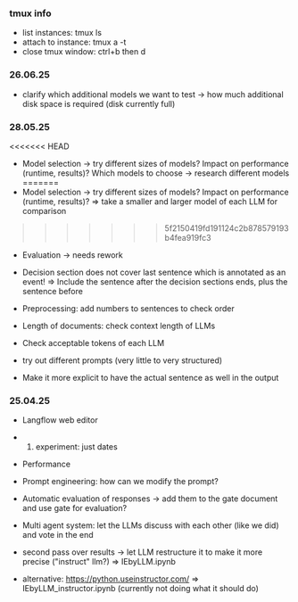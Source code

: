 ### tmux info
- list instances: tmux ls
- attach to instance: tmux a -t <instance>
- close tmux window: ctrl+b then d

### 26.06.25
- clarify which additional models we want to test -> how much additional disk space is required (disk currently full)

### 28.05.25

<<<<<<< HEAD
- Model selection -> try different sizes of models? Impact on performance (runtime, results)? Which models to choose -> research different models
=======
- Model selection -> try different sizes of models? Impact on performance (runtime, results)?
=> take a smaller and larger model of each LLM for comparison
>>>>>>> 5f2150419fd191124c2b878579193b4fea919fc3
- Evaluation -> needs rework
- Decision section does not cover last sentence which is annotated as an event! 
=> Include the sentence after the decision sections ends, plus the sentence before

- Preprocessing: add numbers to sentences to check order
- Length of documents: check context length of LLMs
- Check acceptable tokens of each LLM
- try out different prompts (very little to very structured)
- Make it more explicit to have the actual sentence as well in the output

### 25.04.25

- Langflow web editor
- 1. experiment: just dates
- Performance 
- Prompt engineering: how can we modify the prompt?
- Automatic evaluation of responses -> add them to the gate document and use gate for evaluation?
- Multi agent system: let the LLMs discuss with each other (like we did) and vote in the end

- second pass over results -> let LLM restructure it to make it more precise ("instruct" llm?)
=> IEbyLLM.ipynb
- alternative: https://python.useinstructor.com/
=> IEbyLLM_instructor.ipynb (currently not doing what it should do) 